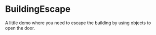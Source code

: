 # BuildingEscape
A little demo where you need to escape the building by using objects to open the door.

